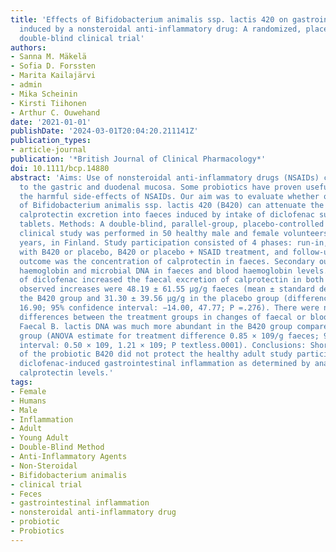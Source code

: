 ```yaml
---
title: 'Effects of Bifidobacterium animalis ssp. lactis 420 on gastrointestinal inflammation
  induced by a nonsteroidal anti-inflammatory drug: A randomized, placebo-controlled,
  double-blind clinical trial'
authors:
- Sanna M. Mäkelä
- Sofia D. Forssten
- Marita Kailajärvi
- admin
- Mika Scheinin
- Kirsti Tiihonen
- Arthur C. Ouwehand
date: '2021-01-01'
publishDate: '2024-03-01T20:04:20.211141Z'
publication_types:
- article-journal
publication: '*British Journal of Clinical Pharmacology*'
doi: 10.1111/bcp.14880
abstract: 'Aims: Use of nonsteroidal anti-inflammatory drugs (NSAIDs) can cause damage
  to the gastric and duodenal mucosa. Some probiotics have proven useful in ameliorating
  the harmful side-effects of NSAIDs. Our aim was to evaluate whether oral administration
  of Bifidobacterium animalis ssp. lactis 420 (B420) can attenuate the increase of
  calprotectin excretion into faeces induced by intake of diclofenac sustained-release
  tablets. Methods: A double-blind, parallel-group, placebo-controlled and randomized
  clinical study was performed in 50 healthy male and female volunteers aged 20–40
  years, in Finland. Study participation consisted of 4 phases: run-in, intervention
  with B420 or placebo, B420 or placebo + NSAID treatment, and follow-up. The primary
  outcome was the concentration of calprotectin in faeces. Secondary outcomes were
  haemoglobin and microbial DNA in faeces and blood haemoglobin levels. Results: Intake
  of diclofenac increased the faecal excretion of calprotectin in both groups. The
  observed increases were 48.19 ± 61.55 μg/g faeces (mean ± standard deviation) in
  the B420 group and 31.30 ± 39.56 μg/g in the placebo group (difference estimate
  16.90; 95% confidence interval: −14.00, 47.77; P =.276). There were no significant
  differences between the treatment groups in changes of faecal or blood haemoglobin.
  Faecal B. lactis DNA was much more abundant in the B420 group compared to the placebo
  group (ANOVA estimate for treatment difference 0.85 × 109/g faeces; 95% confidence
  interval: 0.50 × 109, 1.21 × 109; P textless.0001). Conclusions: Short-term administration
  of the probiotic B420 did not protect the healthy adult study participants from
  diclofenac-induced gastrointestinal inflammation as determined by analysis of faecal
  calprotectin levels.'
tags:
- Female
- Humans
- Male
- Inflammation
- Adult
- Young Adult
- Double-Blind Method
- Anti-Inflammatory Agents
- Non-Steroidal
- Bifidobacterium animalis
- clinical trial
- Feces
- gastrointestinal inflammation
- nonsteroidal anti-inflammatory drug
- probiotic
- Probiotics
---
```

